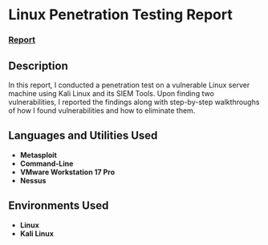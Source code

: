 <h1>Linux Penetration Testing Report</h1>

 ### [Report](https://github.com/George-Upton4/LinuxPen-Test/blob/main/Project%201%20Report.pdf)

<h2>Description</h2>
In this report, I conducted a penetration test on a vulnerable Linux server machine using Kali Linux and its SIEM Tools. Upon finding two vulnerabilities, I reported the findings along with step-by-step walkthroughs of how I
found vulnerabilities and how to eliminate them.
<br />


<h2>Languages and Utilities Used</h2>

- <b>Metasploit</b>
- <b>Command-Line</b>
- <b>VMware Workstation 17 Pro</b>
- <b>Nessus</b>

<h2>Environments Used </h2>

- <b>Linux</b>
- <b>Kali Linux</b>

<!--
 ```diff
- text in red
+ text in green
! text in orange
# text in gray
@@ text in purple (and bold)@@
```
--!>
